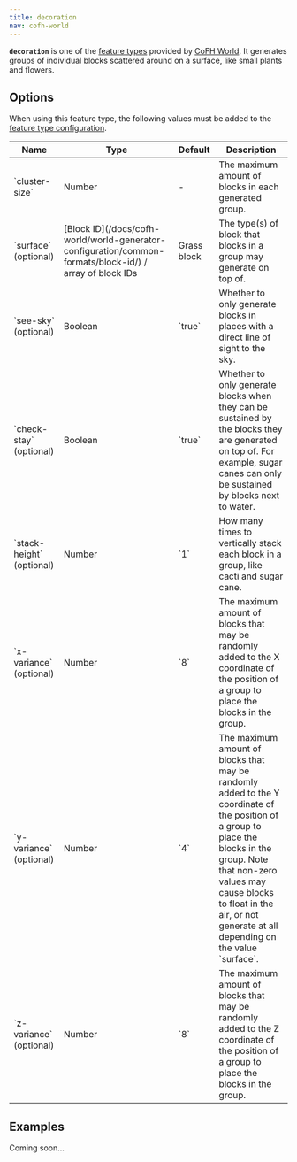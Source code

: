 ```yaml
---
title: decoration
nav: cofh-world
---
```


**`decoration`** is one of the [feature
types](/docs/cofh-world/world-generator-configuration/feature-types/) provided
by [CoFH World](/docs/cofh-world/). It generates groups of individual blocks
scattered around on a surface, like small plants and flowers.


Options
-------

When using this feature type, the following values must be added to the [feature
type
configuration](/docs/cofh-world/world-generator-configuration/feature-format/#feature-type-configuration).

<div class="uk-overflow-container">
    <table class="uk-table uk-table-striped uk-text-small">
        <thead>
            <tr>
                <th>Name</th>
                <th>Type</th>
                <th>Default</th>
                <th>Description</th>
            </tr>
        </thead>
        <tbody>
            <tr>
                <td markdown="span">`cluster-size`</td>
                <td>Number</td>
                <td>-</td>
                <td>The maximum amount of blocks in each generated group.</td>
            </tr>
            <tr>
                <td markdown="span">`surface` (optional)</td>
                <td markdown="span">
                    [Block ID](/docs/cofh-world/world-generator-configuration/common-formats/block-id/)
                    / array of block IDs
                </td>
                <td>Grass block</td>
                <td>
                    The type(s) of block that blocks in a group may generate on
                    top of.
                </td>
            </tr>
            <tr>
                <td markdown="span">`see-sky` (optional)</td>
                <td>Boolean</td>
                <td markdown="span">`true`</td>
                <td>
                    Whether to only generate blocks in places with a direct line
                    of sight to the sky.
                </td>
            </tr>
            <tr>
                <td markdown="span">`check-stay` (optional)</td>
                <td>Boolean</td>
                <td markdown="span">`true`</td>
                <td>
                    Whether to only generate blocks when they can be sustained
                    by the blocks they are generated on top of. For example,
                    sugar canes can only be sustained by blocks next to water.
                </td>
            </tr>
            <tr>
                <td markdown="span">`stack-height` (optional)</td>
                <td>Number</td>
                <td markdown="span">`1`</td>
                <td>
                    How many times to vertically stack each block in a group,
                    like cacti and sugar cane.
                </td>
            </tr>
            <tr>
                <td markdown="span">`x-variance` (optional)</td>
                <td>Number</td>
                <td markdown="span">`8`</td>
                <td>
                    The maximum amount of blocks that may be randomly added to
                    the X coordinate of the position of a group to place the
                    blocks in the group.
                </td>
            </tr>
            <tr>
                <td markdown="span">`y-variance` (optional)</td>
                <td>Number</td>
                <td markdown="span">`4`</td>
                <td markdown="span">
                    The maximum amount of blocks that may be randomly added to
                    the Y coordinate of the position of a group to place the
                    blocks in the group. Note that non-zero values may cause
                    blocks to float in the air, or not generate at all depending
                    on the value `surface`.
                </td>
            </tr>
            <tr>
                <td markdown="span">`z-variance` (optional)</td>
                <td>Number</td>
                <td markdown="span">`8`</td>
                <td>
                    The maximum amount of blocks that may be randomly added to
                    the Z coordinate of the position of a group to place the
                    blocks in the group.
                </td>
            </tr>
        </tbody>
    </table>
</div>


Examples
--------

Coming soon...
